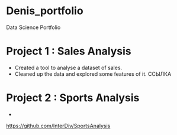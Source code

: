 # Denis_portfolio
Data Science Portfolio
# Project 1 : Sales Analysis
* Created a tool to analyse a dataset of sales.
* Cleaned up the data and explored some features of it.
ССЫЛКА
# Project 2 : Sports Analysis
-
https://github.com/InterDiv/SportsAnalysis
